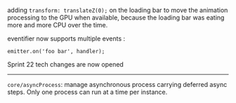 <!---
channel: frontendchanges
release: 'Sprint 23'
permissions:
    - public
contributors:
    - 'Bertrand Chevrier'
    - 'Jean-Sébastien Conan'
--->

adding `transform: translateZ(0);` on the loading bar to move the animation processing to the GPU when available, because the loading bar was eating more and more CPU over the time.

eventifier now supports multiple events : 
```
emitter.on('foo bar', handler);
```

Sprint 22 tech changes are now opened

---

`core/asyncProcess`: manage asynchronous process carrying deferred async steps. Only one process can run at a time per instance.